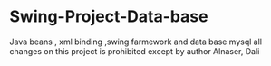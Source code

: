 # Swing-Project-Data-base
Java beans , xml binding ,swing farmework and data base mysql
all changes on this project is prohibited except by author
Alnaser, Dali
